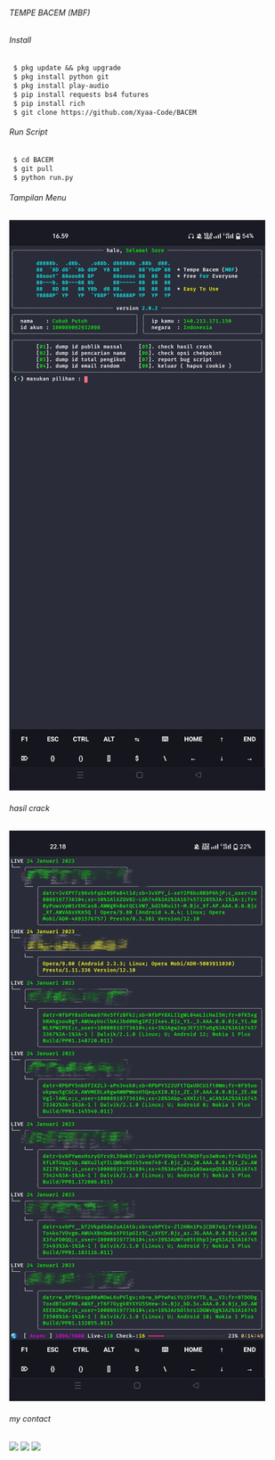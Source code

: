 

###### TEMPE BACEM (MBF) 


###### Install

```
 $ pkg update && pkg upgrade
 $ pkg install python git
 $ pkg install play-audio 
 $ pip install requests bs4 futures
 $ pip install rich
 $ git clone https://github.com/Xyaa-Code/BACEM
 ```

###### Run Script

```
 $ cd BACEM
 $ git pull
 $ python run.py
```

###### Tampilan Menu
![template_s](https://github.com/Xyaa-Code/BACEM/blob/main/data/img/Screenshot_2023-01-25-16-59-05-06_84d3000e3f4017145260f7618db1d683.jpg)

###### hasil crack
![template_s](https://github.com/Xyaa-Code/BACEM/blob/main/data/img/IMG_20230124_221908.jpg)

###### my contact
[![](https://img.shields.io/badge/Facebook-blue?logo=Facebook&logoColor=blue&labelColor=white)](https://www.facebook.com/Aditya.putraXD991)
[![](https://img.shields.io/badge/Whatsapp-CHAT-red?logo=Whatsapp&logoColor=Brightgreen&labelColor=white)](https://wa.me/+16143244921)
[![](https://img.shields.io/badge/Instagram-Blue?logo=Instagram&logoColor=blue&labelColor=white)](https://www.instagram.com/xyaacode)<br><br>
